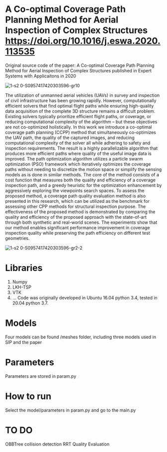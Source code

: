 # A Co-optimal Coverage Path Planning Method for Aerial Inspection of Complex Structures https://doi.org/10.1016/j.eswa.2020.113535
Original source code of the paper: A Co-optimal Coverage Path Planning Method for Aerial Inspection of Complex Structures published in Expert Systems with Applicaitons in 2020

![1-s2 0-S0957417420303596-gr10](https://github.com/szx0112/co-optimal-path-planning.github.io/assets/10392640/1638700c-252f-4b39-91a9-7060f5c9f546)

The utilization of unmanned aerial vehicles (UAVs) in survey and inspection of civil infrastructure has been growing rapidly. However, computationally efficient solvers that find optimal flight paths while ensuring high-quality data acquisition of the complete 3D structure remains a difficult problem. Existing solvers typically prioritize efficient flight paths, or coverage, or reducing computational complexity of the algorithm – but these objectives are not co-optimized holistically. In this work we introduce a co-optimal coverage path planning (CCPP) method that simultaneously co-optimizes the UAV path, the quality of the captured images, and reducing computational complexity of the solver all while adhering to safety and inspection requirements. The result is a highly parallelizable algorithm that produces more efficient paths where quality of the useful image data is improved. The path optimization algorithm utilizes a particle swarm optimization (PSO) framework which iteratively optimizes the coverage paths without needing to discretize the motion space or simplify the sensing models as is done in similar methods. The core of the method consists of a cost function that measures both the quality and efficiency of a coverage inspection path, and a greedy heuristic for the optimization enhancement by aggressively exploring the viewpoints search spaces. To assess the proposed method, a coverage path quality evaluation method is also presented in this research, which can be utilized as the benchmark for assessing other CPP methods for structural inspection purpose. The effectiveness of the proposed method is demonstrated by comparing the quality and efficiency of the proposed approach with the state-of-art through both synthetic and real-world scenes. The experiments show that our method enables significant performance improvement in coverage inspection quality while preserving the path efficiency on different test geometries.

![1-s2 0-S0957417420303596-gr2-2](https://github.com/szx0112/co-optimal-path-planning.github.io/assets/10392640/d7534f69-39fc-47d7-b763-0fd4cfdd4f57)

# Libraries
1. Numpy
2. LKH-TSP
3. VTK
4. ...
Code was originally developed in Ubuntu 16.04 python 3.4, tested in 20.04 python 3.7.

# Models
Four models can be found /meshes folder, including three models used in SIP and the paper

# Parameters
Parameters are stored in param.py

# How to run
Select the model/parameters in param.py and go to the main.py

# TO DO
OBBTree collision detection
RRT
Quality Evaluation



